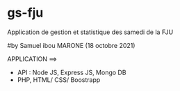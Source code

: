 # gs-fju

Application de gestion et statistique des samedi de la FJU

#by Samuel ibou MARONE (18 octobre 2021)

APPLICATION ==>

- API : Node JS, Express JS, Mongo DB
- PHP, HTML/ CSS/ Boostrapp
